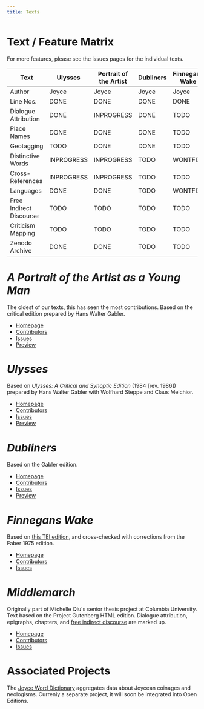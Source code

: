 ```yaml
---
title: Texts
---
```


# Text / Feature Matrix

For more features, please see the issues pages for the individual texts.

| Text                    | Ulysses    | Portrait of the Artist                  | Dubliners | Finnegans Wake | Middlemarch |
|-------------------------|------------|-----------------------------------------|-----------|----------------|-------------|
| Author                  | Joyce      | Joyce                                   | Joyce     | Joyce          | Eliot       |
| Line Nos.               | DONE       | DONE                                    | DONE      | DONE           | TODO        |
| Dialogue Attribution    | DONE       | INPROGRESS                              | DONE      | TODO           | DONE        |
| Place Names             | DONE       | DONE                                    | DONE      | TODO           | TODO        |
| Geotagging              | TODO       | DONE                                    | DONE      | TODO           | TODO        |
| Distinctive Words       | INPROGRESS | INPROGRESS                              | TODO      | WONTFIX        | TODO        |
| Cross-References        | INPROGRESS | INPROGRESS                              | TODO      | TODO           | TODO        |
| Languages               | DONE       | DONE                                    | TODO      | WONTFIX        | TODO        |
| Free Indirect Discourse | TODO       | TODO                                    | TODO      | TODO           | DONE        |
| Criticism Mapping       | TODO       | TODO                                    | TODO      | TODO           | TODO        |
| Zenodo Archive          | DONE       | DONE                                    | TODO      | TODO           | TODO        |

# _A Portrait of the Artist as a Young Man_

The oldest of our texts, this has seen the most contributions. Based on the critical edition prepared by Hans Walter Gabler.

- [Homepage](https://github.com/open-editions/corpus-joyce-portrait-TEI)
- [Contributors](https://github.com/open-editions/corpus-joyce-portrait-TEI/graphs/contributors)
- [Issues](https://github.com/open-editions/corpus-joyce-portrait-TEI/issues)
- [Preview](https://joyce-portrait.netlify.com/) 

# _Ulysses_

Based on _Ulysses: A Critical and Synoptic Edition_ (1984 \[rev. 1986\]) prepared by Hans Walter Gabler with Wolfhard Steppe and Claus Melchior. 

- [Homepage](https://github.com/open-editions/corpus-joyce-portrait-TEI)
- [Contributors](https://github.com/open-editions/corpus-joyce-portrait-TEI/graphs/contributors)
- [Issues](https://github.com/open-editions/corpus-joyce-portrait-TEI/issues)
- [Preview](https://ulysses-tei.netlify.com/)

# _Dubliners_

Based on the Gabler edition. 

- [Homepage](https://github.com/open-editions/corpus-joyce-dubliners-tei)
- [Contributors](https://github.com/open-editions/corpus-joyce-dubliners-tei/graphs/contributors)
- [Issues](https://github.com/open-editions/corpus-joyce-dubliners-tei/issues)
- [Preview](https://joyce-dubliners.netlify.com/) 

# _Finnegans Wake_ 


Based on [this TEI edition](https://github.com/timds/finnegans-wake-tei/), and cross-checked with corrections from the Faber 1975 edition. 

- [Homepage](https://github.com/open-editions/corpus-joyce-portrait-TEI)
- [Contributors](https://github.com/open-editions/corpus-joyce-portrait-TEI/graphs/contributors)
- [Issues](https://github.com/open-editions/corpus-joyce-portrait-TEI/issues)

# _Middlemarch_ 

Originally part of Michelle Qiu's senior thesis project at Columbia University. Text based on the Project Gutenberg HTML edition. Dialogue attribution, epigraphs, chapters, and [free indirect discourse](https://en.wikipedia.org/wiki/Free_indirect_speech) are marked up.

- [Homepage](https://github.com/open-editions/corpus-eliot-middlemarch-tei)
- [Contributors](https://github.com/open-editions/corpus-eliot-middlemarch-tei/graphs/contributors)
- [Issues](https://github.com/open-editions/corpus-eliot-middlemarch-tei/issues)

# Associated Projects

The [Joyce Word Dictionary](https://github.com/open-editions/joyce-word-dictionary) aggregates data about Joycean coinages and neologisms. Currenly a separate project, it will soon be integrated into Open Editions.
